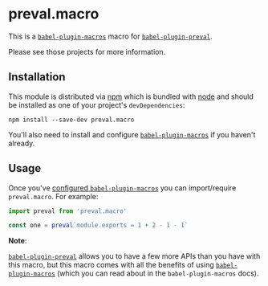 # preval.macro

This is a [`babel-plugin-macros`][babel-plugin-macros] macro for
[`babel-plugin-preval`][babel-plugin-preval].

Please see those projects for more information.

## Installation

This module is distributed via [npm][npm] which is bundled with [node][node] and
should be installed as one of your project's `devDependencies`:

```
npm install --save-dev preval.macro
```

You'll also need to install and configure
[`babel-plugin-macros`][babel-plugin-macros] if you haven't already.

## Usage

Once you've
[configured `babel-plugin-macros`](https://github.com/kentcdodds/babel-plugin-macros/blob/master/other/docs/user.md)
you can import/require `preval.macro`. For example:

```js
import preval from 'preval.macro'

const one = preval`module.exports = 1 + 2 - 1 - 1`
```

**Note**:

[`babel-plugin-preval`][babel-plugin-preval] allows you to have a few more APIs
than you have with this macro, but this macro comes with all the benefits of
using [`babel-plugin-macros`][babel-plugin-macros] (which you can read about in
the `babel-plugin-macros` docs).

[npm]: https://www.npmjs.com/
[node]: https://nodejs.org
[babel-plugin-macros]: https://github.com/kentcdodds/babel-plugin-macros
[babel-plugin-preval]: https://github.com/kentcdodds/babel-plugin-preval
